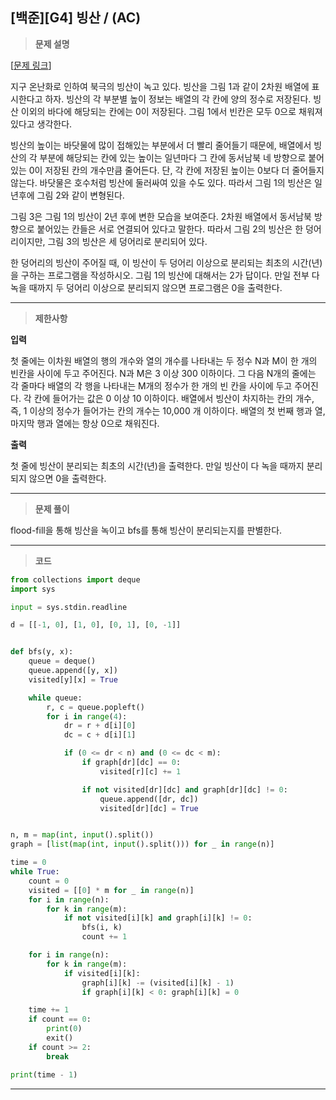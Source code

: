 [백준][G4] 빙산 / (AC)
---
> **문제 설명**
>
[[문제 링크](https://www.acmicpc.net/problem/1339)]

지구 온난화로 인하여 북극의 빙산이 녹고 있다. 빙산을 그림 1과 같이 2차원 배열에 표시한다고 하자. 빙산의 각 부분별 높이 정보는 배열의 각 칸에 양의 정수로 저장된다. 빙산 이외의 바다에 해당되는 칸에는 0이
저장된다. 그림 1에서 빈칸은 모두 0으로 채워져 있다고 생각한다.

빙산의 높이는 바닷물에 많이 접해있는 부분에서 더 빨리 줄어들기 때문에, 배열에서 빙산의 각 부분에 해당되는 칸에 있는 높이는 일년마다 그 칸에 동서남북 네 방향으로 붙어있는 0이 저장된 칸의 개수만큼 줄어든다.
단, 각 칸에 저장된 높이는 0보다 더 줄어들지 않는다. 바닷물은 호수처럼 빙산에 둘러싸여 있을 수도 있다. 따라서 그림 1의 빙산은 일년후에 그림 2와 같이 변형된다.

그림 3은 그림 1의 빙산이 2년 후에 변한 모습을 보여준다. 2차원 배열에서 동서남북 방향으로 붙어있는 칸들은 서로 연결되어 있다고 말한다. 따라서 그림 2의 빙산은 한 덩어리이지만, 그림 3의 빙산은 세 덩어리로
분리되어 있다.

한 덩어리의 빙산이 주어질 때, 이 빙산이 두 덩어리 이상으로 분리되는 최초의 시간(년)을 구하는 프로그램을 작성하시오. 그림 1의 빙산에 대해서는 2가 답이다. 만일 전부 다 녹을 때까지 두 덩어리 이상으로
분리되지 않으면 프로그램은 0을 출력한다.

---

> **제한사항**

**입력**

첫 줄에는 이차원 배열의 행의 개수와 열의 개수를 나타내는 두 정수 N과 M이 한 개의 빈칸을 사이에 두고 주어진다. N과 M은 3 이상 300 이하이다. 그 다음 N개의 줄에는 각 줄마다 배열의 각 행을 나타내는
M개의 정수가 한 개의 빈 칸을 사이에 두고 주어진다. 각 칸에 들어가는 값은 0 이상 10 이하이다. 배열에서 빙산이 차지하는 칸의 개수, 즉, 1 이상의 정수가 들어가는 칸의 개수는 10,000 개 이하이다.
배열의 첫 번째 행과 열, 마지막 행과 열에는 항상 0으로 채워진다.

**출력**

첫 줄에 빙산이 분리되는 최초의 시간(년)을 출력한다. 만일 빙산이 다 녹을 때까지 분리되지 않으면 0을 출력한다.

---

> **문제 풀이**

flood-fill을 통해 빙산을 녹이고 bfs를 통해 빙산이 분리되는지를 판별한다.

---

> **코드**
>

```python
from collections import deque
import sys

input = sys.stdin.readline

d = [[-1, 0], [1, 0], [0, 1], [0, -1]]


def bfs(y, x):
    queue = deque()
    queue.append([y, x])
    visited[y][x] = True

    while queue:
        r, c = queue.popleft()
        for i in range(4):
            dr = r + d[i][0]
            dc = c + d[i][1]

            if (0 <= dr < n) and (0 <= dc < m):
                if graph[dr][dc] == 0:
                    visited[r][c] += 1

                if not visited[dr][dc] and graph[dr][dc] != 0:
                    queue.append([dr, dc])
                    visited[dr][dc] = True


n, m = map(int, input().split())
graph = [list(map(int, input().split())) for _ in range(n)]

time = 0
while True:
    count = 0
    visited = [[0] * m for _ in range(n)]
    for i in range(n):
        for k in range(m):
            if not visited[i][k] and graph[i][k] != 0:
                bfs(i, k)
                count += 1

    for i in range(n):
        for k in range(m):
            if visited[i][k]:
                graph[i][k] -= (visited[i][k] - 1)
                if graph[i][k] < 0: graph[i][k] = 0

    time += 1
    if count == 0:
        print(0)
        exit()
    if count >= 2:
        break

print(time - 1)


```

---
